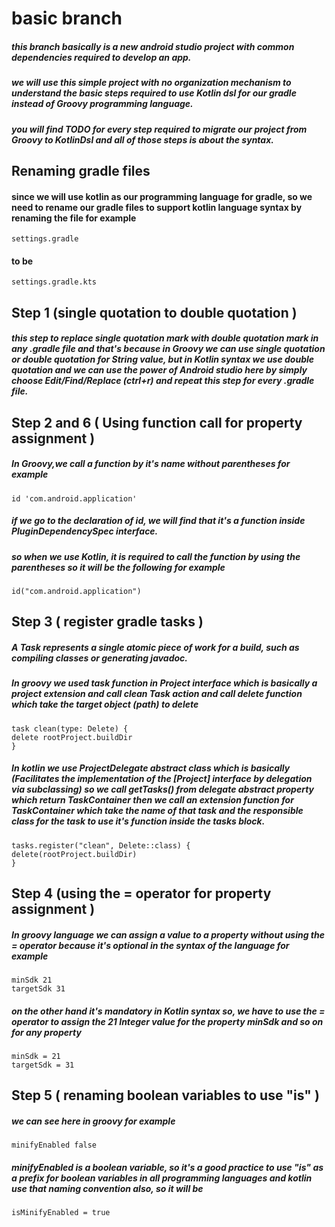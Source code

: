 # basic branch

##### this branch basically is a new android studio project with common dependencies required to develop an app.

##### we will use this simple project with no organization mechanism to understand the basic steps required to use Kotlin dsl for our gradle instead of Groovy programming language.

##### you will find TODO for every step required to migrate our project from Groovy to KotlinDsl and all of those steps is about the syntax.

## Renaming gradle files

#### since we will use kotlin as our programming language for gradle, so we need to rename our gradle files to support kotlin language syntax by renaming the file for example
    settings.gradle
#### to be
    settings.gradle.kts

## Step 1 (single quotation to double quotation )

##### this step to replace single quotation mark with double quotation mark in any .gradle file and that's because in Groovy we can use single quotation or double quotation for String value, but in Kotlin syntax we use double quotation and we can use the power of Android studio here by simply choose Edit/Find/Replace (ctrl+r) and repeat this step for every .gradle file.

## Step 2 and 6 ( Using function call for property assignment )

##### In Groovy,we call a function by it's name without parentheses for example
    id 'com.android.application'
##### if we go to the declaration of id, we will find that it's a function inside PluginDependencySpec interface.
##### so when we use Kotlin, it is required to call the function by using the parentheses so it will be the following for example
    id("com.android.application")
## Step 3 ( register gradle tasks )

##### A Task represents a single atomic piece of work for a build, such as compiling classes or generating javadoc.
##### In groovy we used task function in Project interface which is basically a project extension and call clean Task action and call delete function which take the target object (path) to delete
    task clean(type: Delete) {
    delete rootProject.buildDir
    }
##### In kotlin we use ProjectDelegate abstract class which is basically (Facilitates the implementation of the [Project] interface by delegation via subclassing) so we call getTasks() from delegate abstract property which return TaskContainer then we call an extension function for TaskContainer which take the name of that task and the responsible class for the task to use it's function inside the tasks block.
    tasks.register("clean", Delete::class) {
    delete(rootProject.buildDir)
    }

## Step 4 (using the = operator for property assignment )

##### In groovy language we can assign a value to a property without using the = operator because it's optional in the syntax of the language for example
    minSdk 21
    targetSdk 31

##### on the other hand it's mandatory in Kotlin syntax so, we have to use the = operator to assign the 21 Integer value for the property minSdk and so on for any property
    minSdk = 21
    targetSdk = 31

## Step 5 ( renaming boolean variables to use "is" )
##### we can see here in groovy for example
    minifyEnabled false
##### minifyEnabled is a boolean variable, so it's a good practice to use "is" as a prefix for boolean variables in all programming languages and kotlin use that naming convention also, so it will be
    isMinifyEnabled = true
    